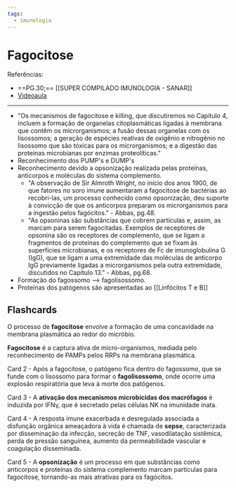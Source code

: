 ```yaml
---
tags:
  - imunologia
---
```

# Fagocitose
Referências: 
* ==PG.30;== [[SUPER COMPILADO IMUNOLOGIA - SANAR]] 
* [Videoaula](https://youtu.be/JQ_Nqk46fB0?si=HzCMzx-wr5IXn92U)

---
* "Os mecanismos de fagocitose e killing, que discutiremos no Capítulo 4, incluem a formação de organelas citoplasmáticas  ligadas à membrana que contêm os microrganismos; a fusão dessas organelas com os lisossomos; a geração de espécies reativas de oxigênio e nitrogênio no lisossomo que são tóxicas para os microrganismos; e a digestão das proteínas microbianas por enzimas proteolíticas."
* Reconhecimento dos PUMP's e DUMP's 
* Reconhecimento devido a opsonização realizada pelas proteínas, anticorpos e moléculas do sistema complemento.
	* "A  observação de Sir Almroth Wright, no início dos anos 1900, de que fatores no soro imune aumentaram a fagocitose de bactérias ao recobri-las, um processo conhecido como opsonização, deu suporte à convicção de que os anticorpos preparam os microrganismos para a ingestão pelos fagócitos." - Abbas, pg.48.
	* "As opsoninas são substâncias que cobrem partículas e,  assim, as marcam para serem fagocitadas. Exemplos de receptores de opsonina são os receptores de complemento, que se ligam a fragmentos de proteínas do complemento que se fixam às superfícies microbianas, e os receptores de Fc de imunoglobulina G  (IgG), que se ligam a uma extremidade das moléculas de anticorpo IgG previamente ligadas a microrganismos pela outra extremidade, discutidos no Capítulo 13." - Abbas, pg.68. 
* Formação do fagossomo --> fagolisossomo. 
* Proteínas dos patógenos são apresentadas ao [[Linfócitos T e B]]
## Flashcards

O processo de **fagocitose** envolve a formação de uma concavidade na membrana plasmática ao redor do micróbio.

**Fagocitose** é a captura ativa de micro-organismos, mediada pelo reconhecimento de PAMPs pelos RRPs na membrana plasmática.

Card 2 - Após a fagocitose, o patógeno fica dentro do fagossomo, que se funde com o lisossomo para formar o **fagolisossomo**, onde ocorre uma explosão respiratória que leva à morte dos patógenos.

Card 3 - A **ativação dos mecanismos microbicidas dos macrófagos** é induzida por IFNγ, que é secretado pelas células NK na imunidade inata.

Card 4 - A resposta imune exacerbada e desregulada associada a disfunção orgânica ameaçadora à vida é chamada de **sepse**, caracterizada por disseminação da infecção, secreção de TNF, vasodilatação sistêmica, perda de pressão sanguínea, aumento da permeabilidade vascular e coagulação disseminada.

Card 5 - A **opsonização** é um processo em que substâncias como anticorpos e proteínas do sistema complemento marcam partículas para fagocitose, tornando-as mais atrativas para os fagócitos.